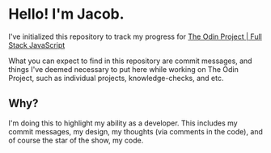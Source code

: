 # Hello! I'm Jacob.
I've initialized this repository to track my progress for [The Odin Project | Full Stack JavaScript ](https://www.theodinproject.com/paths/full-stack-javascript)

What you can expect to find in this repository are commit messages, and things I've deemed necessary to put here while working on The Odin Project, such as individual projects, knowledge-checks, and etc.

## Why?
I'm doing this to highlight my ability as a developer. This includes my commit messages, my design, my thoughts (via comments in the code), and of course the star of the show, my code.
